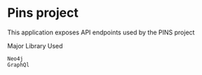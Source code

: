 <h1><b>Pins project</b></h1>

This application exposes API endpoints used by the PINS project

Major Library Used
```
Neo4j
GraphQl
```
